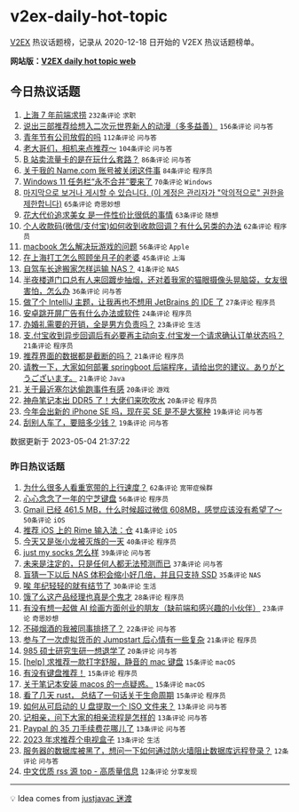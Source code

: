 # v2ex-daily-hot-topic

[V2EX](https://www.v2ex.com/) 热议话题榜，记录从 2020-12-18 日开始的 V2EX 热议话题榜单。

**网站版：[V2EX daily hot topic web](https://boojack.github.io/v2ex-daily-hot-topic-web/)**

## 今日热议话题

<!-- TODAY BEGIN -->

1. [上海 7 年前端求捞](https://www.v2ex.com/t/937283) `232条评论` `求职`
1. [说出三部推荐给想入二次元世界新人的动漫（多多益善）](https://www.v2ex.com/t/937247) `156条评论` `问与答`
1. [青年节有公司放假的吗](https://www.v2ex.com/t/937110) `112条评论` `问与答`
1. [老大哥们，相机来点推荐～](https://www.v2ex.com/t/937144) `104条评论` `问与答`
1. [B 站卖流量卡的是在玩什么套路？](https://www.v2ex.com/t/937108) `86条评论` `问与答`
1. [关于我的 Name.com 账号被关闭这件事](https://www.v2ex.com/t/937140) `84条评论` `程序员`
1. [Windows 11 任务栏“永不合并”要来了](https://www.v2ex.com/t/937119) `70条评论` `Windows`
1. [마지막으로 보거나 게시할 수 있습니다. (이 계정은 관리자가 "악의적으로" 권한을 제한합니다)](https://www.v2ex.com/t/937335) `65条评论` `奇思妙想`
1. [花大代价追求美女 是一件性价比很低的事情](https://www.v2ex.com/t/937139) `63条评论` `随想`
1. [个人收款码(微信/支付宝)如何收到收款回调？有什么另类的办法](https://www.v2ex.com/t/937113) `62条评论` `程序员`
1. [macbook 怎么解决玩游戏的问题](https://www.v2ex.com/t/937208) `56条评论` `Apple`
1. [在上海打工怎么照顾坐月子的老婆](https://www.v2ex.com/t/937100) `45条评论` `上海`
1. [自驾车长途搬家怎样运输 NAS？](https://www.v2ex.com/t/937297) `41条评论` `NAS`
1. [半夜楼道门口总有人来回踱步抽烟，还对着我家的猫眼摄像头晃脑袋，女友很害怕，怎么办](https://www.v2ex.com/t/937246) `36条评论` `问与答`
1. [做了个 IntelliJ 主题，让我再也不想用 JetBrains 的 IDE 了](https://www.v2ex.com/t/937267) `27条评论` `程序员`
1. [安卓跳开屏广告有什么办法或软件](https://www.v2ex.com/t/937170) `24条评论` `程序员`
1. [办婚礼需要的开销，全是男方负责吗？](https://www.v2ex.com/t/937237) `23条评论` `生活`
1. [支.付宝收到异步回调后有必要再主动向支.付宝发一个请求确认订单状态吗？](https://www.v2ex.com/t/937373) `21条评论` `程序员`
1. [推荐界面的数据都是截断的吗？](https://www.v2ex.com/t/937243) `21条评论` `程序员`
1. [请教一下，大家如何部署 springboot 后端程序，请给出您的建议。ありがとうございます。](https://www.v2ex.com/t/937205) `21条评论` `Java`
1. [关于最近塞尔达偷跑事件有感](https://www.v2ex.com/t/937290) `20条评论` `游戏`
1. [神舟笔记本出 DDR5 了！大佬们来吹吹水](https://www.v2ex.com/t/937289) `20条评论` `程序员`
1. [今年会出新的 iPhone SE 吗，现在买 SE 是不是大冤种](https://www.v2ex.com/t/937162) `19条评论` `问与答`
1. [刮别人车了，要赔多少钱？](https://www.v2ex.com/t/937152) `19条评论` `问与答`

数据更新于 2023-05-04 21:37:22

<!-- TODAY END -->

### 昨日热议话题

<!-- YESTERDAY BEGIN -->

1. [为什么很多人看重宽带的上行速度？](https://www.v2ex.com/t/936960) `62条评论` `宽带症候群`
1. [心心念念了一年的宁芝键盘](https://www.v2ex.com/t/937039) `56条评论` `程序员`
1. [Gmail 已经 461.5 MB，什么时候超过微信 608MB，感觉应该没有希望了～](https://www.v2ex.com/t/936978) `50条评论` `iOS`
1. [推荐 iOS 上的 Rime 输入法：仓](https://www.v2ex.com/t/936966) `41条评论` `iOS`
1. [今天又是张小龙被灭族的一天](https://www.v2ex.com/t/936964) `40条评论` `程序员`
1. [just my socks 怎么样](https://www.v2ex.com/t/936967) `39条评论` `问与答`
1. [未来是注定的，只是任何人都无法预测而已](https://www.v2ex.com/t/937007) `37条评论` `问与答`
1. [盲猜一下以后 NAS 体积会缩小好几倍，并且只支持 SSD](https://www.v2ex.com/t/937050) `35条评论` `NAS`
1. [唉 年纪轻轻的就有结节了](https://www.v2ex.com/t/937006) `30条评论` `生活`
1. [饿了么这产品经理也真是个鬼才](https://www.v2ex.com/t/936990) `28条评论` `程序员`
1. [有没有想一起做 AI 绘画方面创业的朋友（缺前端和感兴趣的小伙伴）](https://www.v2ex.com/t/937048) `23条评论` `奇思妙想`
1. [不碰烟酒的我被同事排挤了？](https://www.v2ex.com/t/937055) `22条评论` `问与答`
1. [参与了一次虚拟货币的 Jumpstart 后心情有一些复杂](https://www.v2ex.com/t/937077) `21条评论` `程序员`
1. [985 硕士研究生研一想退学了](https://www.v2ex.com/t/937057) `20条评论` `问与答`
1. [[help] 求推荐一款打字舒服，静音的 mac 键盘](https://www.v2ex.com/t/937072) `15条评论` `macOS`
1. [有没有键盘推荐！](https://www.v2ex.com/t/937040) `15条评论` `程序员`
1. [关于笔记本安装 macos 的一点疑惑。](https://www.v2ex.com/t/937035) `15条评论` `macOS`
1. [看了几天 rust， 总结了一句话关于生命周期](https://www.v2ex.com/t/936977) `15条评论` `程序员`
1. [如何从可启动的 U 盘提取一个 ISO 文件来？](https://www.v2ex.com/t/937056) `13条评论` `问与答`
1. [记相亲，问下大家的相亲流程是怎样的](https://www.v2ex.com/t/937053) `13条评论` `问与答`
1. [Paypal 的 35 刀手续费花哪儿了](https://www.v2ex.com/t/936982) `13条评论` `问与答`
1. [2023 年求推荐个电视盒子](https://www.v2ex.com/t/936972) `13条评论` `生活`
1. [服务器的数据库被黑了，想问一下如何通过防火墙阻止数据库远程登录？](https://www.v2ex.com/t/937041) `12条评论` `问与答`
1. [中文优质 rss 源 top - 高质量信息](https://www.v2ex.com/t/936952) `12条评论` `分享发现`

<!-- YESTERDAY END -->

---

💡 Idea comes from [justjavac 迷渡](https://github.com/justjavac/)

